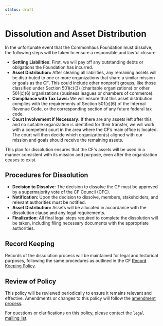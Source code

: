 ```yaml
---
status: draft
---
```

# Dissolution and Asset Distribution

In the unfortunate event that the Commonhaus Foundation must dissolve, the following steps will be taken to ensure a responsible and lawful closure:

- **Settling Liabilities:** First, we will pay off any outstanding debts or obligations the Foundation has incurred.
- **Asset Distribution:** After clearing all liabilities, any remaining assets will be distributed to one or more organizations that share a similar mission or goals as the CF. This could include other nonprofit groups, like those classified under Section 501(c)(3) (charitable organizations) or other 501(c)(6) organizations (business leagues or chambers of commerce).
- **Compliance with Tax Laws:** We will ensure that this asset distribution complies with the requirements of Section 501(c)(6) of the Internal Revenue Code, or the corresponding section of any future federal tax code.
- **Court Involvement if Necessary:** If there are any assets left after this and no suitable organization is identified for their transfer, we will work with a competent court in the area where the CF’s main office is located. The court will then decide which organization(s) aligned with our mission and goals should receive the remaining assets.

This plan for dissolution ensures that the CF's assets will be used in a manner consistent with its mission and purpose, even after the organization ceases to exist.

## Procedures for Dissolution

- **Decision to Dissolve:** The decision to dissolve the CF must be approved by a supermajority vote of the CF Council (CFC).
- **Notification:** Upon the decision to dissolve, members, stakeholders, and relevant authorities must be notified.
- **Asset Distribution:** Assets will be allocated in accordance with the dissolution clause and any legal requirements.
- **Finalization:** All final legal steps required to complete the dissolution will be taken, including filing necessary documents with the appropriate authorities.

## Record Keeping

Records of the dissolution process will be maintained for legal and historical purposes, following the same procedures as outlined in the CF [Record Keeping Policy][record-keeping].

## Review of Policy

This policy will be reviewed periodically to ensure it remains relevant and effective. Amendments or changes to this policy will follow the [amendment process][].

For questions or clarifications on this policy, please contact the [`legal` mailing list][CONTACTS.yaml].

[CONTACTS.yaml]: https://github.com/commonhaus/foundation-draft/blob/main/CONTACTS.yaml
[amendment process]: ../bylaws/8-amendments.md
[record-keeping]: ../bylaws/6-notice-records.md#record-keeping